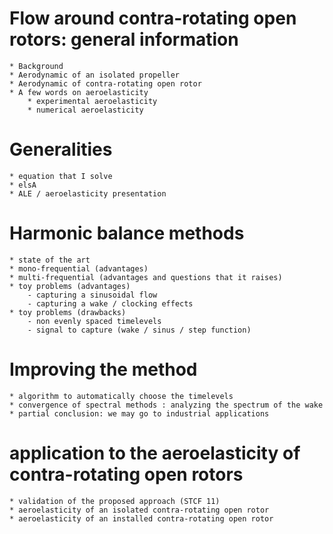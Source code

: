 # Flow around contra-rotating open rotors: general information
    * Background
    * Aerodynamic of an isolated propeller
    * Aerodynamic of contra-rotating open rotor
    * A few words on aeroelasticity
        * experimental aeroelasticity
        * numerical aeroelasticity

# Generalities
    * equation that I solve
    * elsA
    * ALE / aeroelasticity presentation

# Harmonic balance methods
    * state of the art
    * mono-frequential (advantages)
    * multi-frequential (advantages and questions that it raises)
    * toy problems (advantages)
        - capturing a sinusoidal flow
        - capturing a wake / clocking effects
    * toy problems (drawbacks)
        - non evenly spaced timelevels
        - signal to capture (wake / sinus / step function)

# Improving the method
    * algorithm to automatically choose the timelevels
    * convergence of spectral methods : analyzing the spectrum of the wake
    * partial conclusion: we may go to industrial applications

# application to the aeroelasticity of contra-rotating open rotors
    * validation of the proposed approach (STCF 11)
    * aeroelasticity of an isolated contra-rotating open rotor
    * aeroelasticity of an installed contra-rotating open rotor
